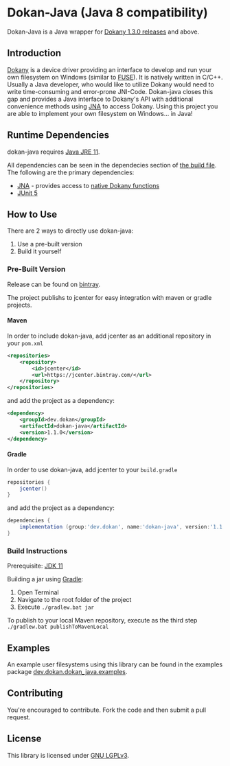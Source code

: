 Dokan-Java (Java 8 compatibility)
======

Dokan-Java is a Java wrapper for [Dokany 1.3.0 releases](https://github.com/dokan-dev/dokany/releases) and above.

## Introduction
[Dokany](https://github.com/dokan-dev/dokany) is a device driver providing an interface to develop and run your own filesystem on Windows (similar to [FUSE](https://github.com/libfuse/libfuse)).
It is natively  written in C/C++. Usually a Java developer, who would like to utilize Dokany would need to write time-consuming and error-prone JNI-Code. Dokan-java closes this gap and provides a Java interface to Dokany's API with additional convenience methods using [JNA](https://github.com/java-native-access/jna) to access Dokany.
Using this project you are able to implement your own filesystem on Windows... in Java!

## Runtime Dependencies
dokan-java requires [Java JRE 11](https://jdk.java.net/11/).

All dependencies can be seen in the dependecies section of [the build file](build.gradle).
The following are the primary dependencies:

- [JNA](https://github.com/java-native-access/jna) - provides access to [native Dokany functions](https://dokan-dev.github.io/dokany-doc/html/struct_d_o_k_a_n___o_p_e_r_a_t_i_o_n_s.html)
- [JUnit 5](https://junit.org/junit5/)

## How to Use
There are 2 ways to directly use dokan-java:
1. Use a pre-built version
2. Build it yourself

### Pre-Built Version
Release can be found on [bintray](https://bintray.com/infeo/maven/dokan-java).

The project publishs to jcenter for easy integration with maven or gradle projects.

#### Maven

In order to include dokan-java, add jcenter as an additional repository in your `pom.xml`
```xml
<repositories>
    <repository>
        <id>jcenter</id>
        <url>https://jcenter.bintray.com/</url>
    </repository>
</repositories>
```
and add the project as a dependency:
```xml
<dependency>
    <groupId>dev.dokan</groupId>
    <artifactId>dokan-java</artifactId>
    <version>1.1.0</version>
</dependency>
```

#### Gradle

In order to use dokan-java, add jcenter to your `build.gradle`
```groovy
repositories {
    jcenter()
}
```
and add the project as a dependency:
```groovy
dependencies {
    implementation (group:'dev.dokan', name:'dokan-java', version:'1.1.1')
}
```
	
### Build Instructions
Prerequisite: [JDK 11](https://jdk.java.net/11/)

Building a jar using [Gradle](https://gradle.org/):
 1. Open Terminal
 2. Navigate to the root folder of the project 
 3. Execute `./gradlew.bat jar`

To publish to your local Maven repository, execute as the third step `./gradlew.bat publishToMavenLocal`

## Examples
An example user filesystems using this library can be found in the examples package [dev.dokan.dokan_java.examples](https://github.com/dokan-dev/dokan-java/tree/develop/src/main/java/dev/dokan/dokan_java/examples).

## Contributing
You're encouraged to contribute.
 Fork the code and then submit a pull request.

## License
This library is licensed under [GNU LGPLv3](LICENSE).
